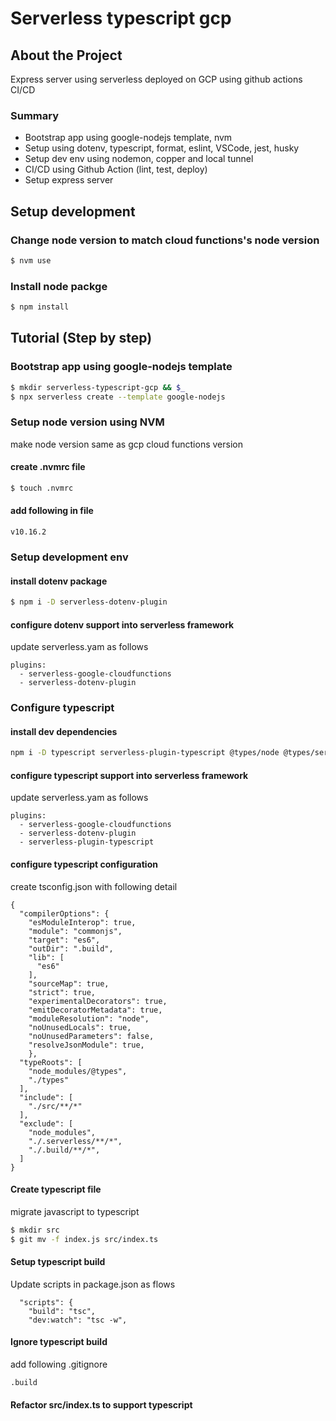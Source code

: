# Serverless typescript gcp
## About the Project
Express server using serverless deployed on GCP using github actions CI/CD 

### Summary
* Bootstrap app using google-nodejs template, nvm
* Setup using dotenv, typescript, format, eslint, VSCode, jest, husky
* Setup dev env using nodemon, copper and local tunnel
* CI/CD using Github Action (lint, test, deploy)
* Setup express server

## Setup development
### Change node version to match cloud functions's node version 
```bash
$ nvm use
```
### Install node packge 
```bash
$ npm install
```


## Tutorial (Step by step)

### Bootstrap app using google-nodejs template
```bash
$ mkdir serverless-typescript-gcp && $_
$ npx serverless create --template google-nodejs
``` 

### Setup node version using NVM
make node version same as gcp cloud functions version

#### create .nvmrc file
```bash
$ touch .nvmrc 
```
#### add following in file
```
v10.16.2
```

### Setup development env

#### install dotenv package
```bash 
$ npm i -D serverless-dotenv-plugin
```

#### configure dotenv support into serverless framework
update serverless.yam as follows
```
plugins:
  - serverless-google-cloudfunctions
  - serverless-dotenv-plugin
```

### Configure typescript

#### install dev dependencies
```bash
npm i -D typescript serverless-plugin-typescript @types/node @types/serverless
```
#### configure typescript support into serverless framework
update serverless.yam as follows

```
plugins:
  - serverless-google-cloudfunctions
  - serverless-dotenv-plugin
  - serverless-plugin-typescript
```

#### configure typescript configuration

create tsconfig.json with following detail
```
{
  "compilerOptions": {
    "esModuleInterop": true,
    "module": "commonjs",
    "target": "es6",
    "outDir": ".build",
    "lib": [
      "es6"
    ],
    "sourceMap": true,
    "strict": true,
    "experimentalDecorators": true,
    "emitDecoratorMetadata": true,
    "moduleResolution": "node",
    "noUnusedLocals": true,
    "noUnusedParameters": false,
    "resolveJsonModule": true,
    },
  "typeRoots": [
    "node_modules/@types",
    "./types"
  ],
  "include": [
    "./src/**/*"
  ],
  "exclude": [
    "node_modules",
    "./.serverless/**/*",
    "./.build/**/*",
  ]
}
```

#### Create typescript file 
migrate javascript to typescript
```bash
$ mkdir src
$ git mv -f index.js src/index.ts
```

#### Setup typescript build
Update scripts in package.json as flows
```
  "scripts": {
    "build": "tsc",
    "dev:watch": "tsc -w",
```

#### Ignore typescript build
add following .gitignore
```
.build
```

#### Refactor src/index.ts to support typescript
